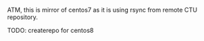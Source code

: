 ATM, this is mirror of centos7 as it is using rsync from remote CTU repository.

TODO:
createrepo for centos8
